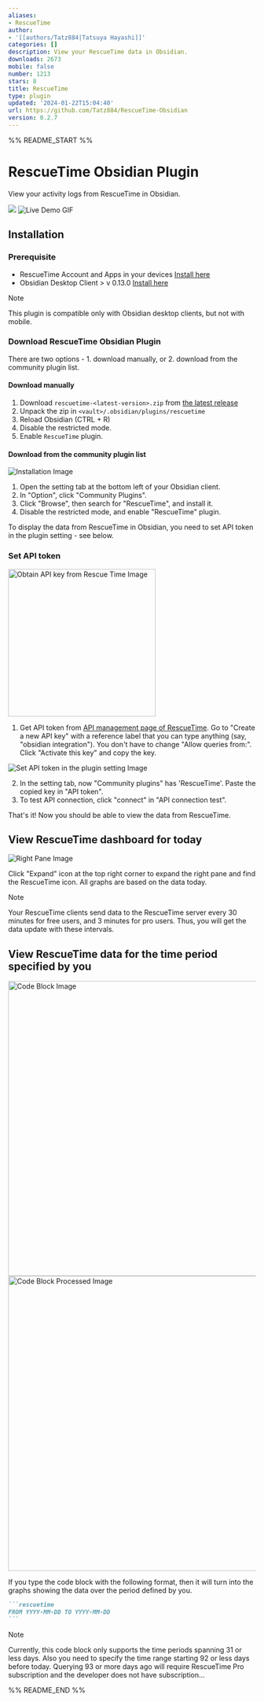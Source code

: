 ```yaml
---
aliases:
- RescueTime
author:
- '[[authors/Tatz884|Tatsuya Hayashi]]'
categories: []
description: View your RescueTime data in Obsidian.
downloads: 2673
mobile: false
number: 1213
stars: 8
title: RescueTime
type: plugin
updated: '2024-01-22T15:04:40'
url: https://github.com/Tatz884/RescueTime-Obsidian
version: 0.2.7
---
```


%% README_START %%

# RescueTime Obsidian Plugin

View your activity logs from RescueTime in Obsidian.

<img src="https://raw.githubusercontent.com/Tatz884/RescueTime-Obsidian/HEAD/assets/AppOverview.png" walt="Overview Image" />

<img src="https://raw.githubusercontent.com/Tatz884/RescueTime-Obsidian/HEAD/assets/LiveDemo.gif" alt="Live Demo GIF" />

## Installation

### Prerequisite
- RescueTime Account and Apps in your devices [Install here](https://www.rescuetime.com/get_rescuetime)
- Obsidian Desktop Client > v 0.13.0 [Install here](https://obsidian.md/)
> [!NOTE]
> This plugin is compatible only with Obsidian desktop clients, but not with mobile.

### Download RescueTime Obsidian Plugin

There are two options - 1. download manually, or 2. download from the community plugin list.

#### Download manually

1. Download `rescuetime-<latest-version>.zip` from [the latest release](https://github.com/Tatz884/RescueTime-Obsidian/releases/latest/)
2. Unpack the zip in `<vault>/.obsidian/plugins/rescuetime`
3. Reload Obsidian (CTRL + R)
4. Disable the restricted mode.
5. Enable `RescueTime` plugin.


#### Download from the community plugin list

<img src="https://raw.githubusercontent.com/Tatz884/RescueTime-Obsidian/HEAD/assets/Installation.png" alt="Installation Image" />

1. Open the setting tab at the bottom left of your Obsidian client.
2. In "Option", click "Community Plugins".
3. Click "Browse", then search for "RescueTime", and install it.
4. Disable the restricted mode, and enable "RescueTime" plugin.

To display the data from RescueTime in Obsidian, you need to set API token in the plugin setting - see below.

### Set API token

<img src="https://raw.githubusercontent.com/Tatz884/RescueTime-Obsidian/HEAD/assets/ObtainAPIkeyFromRT.png" width="300px" alt="Obtain API key from Rescue Time Image" />

1. Get API token from [API management page of RescueTime](https://www.rescuetime.com/anapi/manage). Go to "Create a new API key" with a reference label that you can type anything (say, "obsidian integration"). You don't have to change "Allow queries from:". Click "Activate this key" and copy the key.

<img src="https://raw.githubusercontent.com/Tatz884/RescueTime-Obsidian/HEAD/assets/SetAPItoken.png" alt="Set API token in the plugin setting Image" />

2. In the setting tab, now "Community plugins" has 'RescueTime'. Paste the copied key in "API token".
3. To test API connection, click "connect" in "API connection test".

That's it! Now you should be able to view the data from RescueTime.

## View RescueTime dashboard for today

<img src="https://raw.githubusercontent.com/Tatz884/RescueTime-Obsidian/HEAD/assets/RightPane.png" alt="Right Pane Image" />

Click "Expand" icon at the top right corner to expand the right pane and find the RescueTime icon.
All graphs are based on the data today.
> [!NOTE]
> Your RescueTime clients send data to the RescueTime server every 30 minutes for free users, and 3 minutes for pro users. Thus, you will get the data update with these intervals.

## View RescueTime data for the time period specified by you

<img src="https://raw.githubusercontent.com/Tatz884/RescueTime-Obsidian/HEAD/assets/CodeBlock.png" width="600px" alt="Code Block Image" />
<img src="https://raw.githubusercontent.com/Tatz884/RescueTime-Obsidian/HEAD/assets/CodeBlockProcessed.png" width="600px" alt="Code Block Processed Image" />

If you type the code block with the following format, then it will turn into the graphs showing the data over the period defined by you.
`````markdown
```rescuetime
FROM YYYY-MM-DD TO YYYY-MM-DD
```
`````
> [!NOTE]
> Currently, this code block only supports the time periods spanning 31 or less days. Also you need to specify the time range starting 92 or less days before today. Querying 93 or more days ago will require RescueTime Pro subscription and the developer does not have subscription...


%% README_END %%